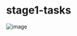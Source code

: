 # stage1-tasks
![image](https://user-images.githubusercontent.com/59314336/144280085-0b6f556e-202a-4d2e-acac-c28d98418e85.png)
